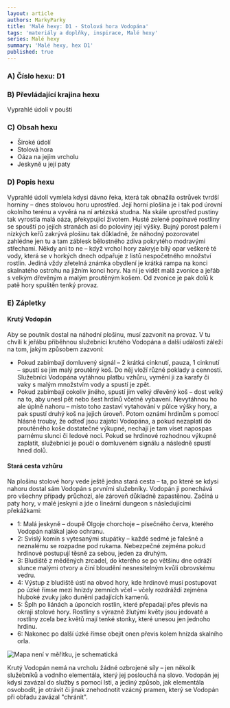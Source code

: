 ```yaml
---
layout: article
authors: MarkyParky
title: 'Malé hexy: D1 - Stolová hora Vodopána'
tags: 'materiály a doplňky, inspirace, Malé hexy'
series: Malé hexy
summary: 'Malé hexy, hex D1'
published: true
---
```


### A) Číslo hexu: D1
  
### B) Převládající krajina hexu

Vyprahlé údolí v poušti

### C) Obsah hexu

- Široké údolí  
- Stolová hora  
- Oáza na jejím vrcholu  
- Jeskyně u její paty

### D) Popis hexu

Vyprahlé údolí vymlela kdysi dávno řeka, která tak obnažila ostrůvek tvrdší horniny – dnes stolovou horu uprostřed. Její horní plošina je i tak pod úrovní okolního terénu a vyvěrá na ní artézská studna. Na skále uprostřed pustiny tak vyrostla malá oáza, překypující životem. Husté zelené popínavé rostliny se spouští po jejích stranách asi do poloviny její výšky. Bujný porost palem i nízkých keřů zakrývá plošinu tak důkladně, že náhodný pozorovatel zahlédne jen tu a tam záblesk bělostného zdiva pokrytého modravými střechami. Někdy ani to ne – když vrchol hory zakryje bílý opar veškeré té vody, která se v horkých dnech odpařuje z listů nespočetného množství rostlin. Jediná vždy zřetelná známka obydlení je krátká rampa na konci skalnatého ostrohu na jižním konci hory. Na ní je vidět malá zvonice a jeřáb s velkým dřevěným a malým proutěným košem. Od zvonice je pak dolů k patě hory spuštěn tenký provaz.
 
### E) Zápletky  

#### Krutý Vodopán
Aby se poutník dostal na náhodní plošinu, musí zazvonit na provaz. V tu chvíli k jeřábu přiběhnou služebníci krutého Vodopána a další události záleží na tom, jakým způsobem zazvoní:  
- Pokud zabimbají domluvený signál – 2 krátká cinknutí, pauza, 1 cinknutí – spustí se jim malý proutěný koš. Do něj vloží různé poklady a cennosti. Služebníci Vodopána vytáhnou platbu vzhůru, vymění ji za karafy či vaky s malým množstvím vody a spustí je zpět.  
- Pokud zabimbají cokoliv jiného, spustí jim velký dřevěný koš – dost velký na to, aby unesl pět nebo šest hrdinů včetně vybavení. Nevytáhnou ho ale úplně nahoru – místo toho zastaví vytahování v půlce výšky hory, a pak spustí druhý koš na jejich úroveň. Potom oznámí hrdinům s pomocí hlásné trouby, že odteď jsou zajatci Vodopána, a pokud nezaplatí do proutěného koše dostatečné výkupné, nechají je tam viset napospas parnému slunci či ledové noci. Pokud se hrdinové rozhodnou výkupné zaplatit, služebníci je poučí o domluveném signálu a následně spustí hned dolů.

#### Stará cesta vzhůru
Na plošinu stolové hory vede ještě jedna stará cesta – ta, po které se kdysi nahoru dostal sám Vodopán s prvními služebníky. Vodopán ji ponechává pro všechny případy průchozí, ale zároveň důkladně zapastěnou. Začíná u paty hory, v malé jeskyni a jde o lineární dungeon s následujícími překážkami:
- 1: Malá jeskyně – doupě Olgoje chorchoje – písečného červa, kterého Vodopán nalákal jako ochranu.  
- 2: Svislý komín s vytesanými stupátky – každé sedmé je falešné a neznalému se rozpadne pod rukama. Nebezpečné zejména pokud hrdinové postupují těsně za sebou, jeden za druhým.  
- 3: Bludiště z měděných zrcadel, do kterého se po většinu dne odráží slunce malými otvory a činí bloudění nesnesitelným kvůli obrovskému vedru.  
- 4: Výstup z bludiště ústí na obvod hory, kde hrdinové musí postupovat po úzké římse mezi hnízdy zemních včel – včely rozdráždí zejména hluboké zvuky jako dunění padajících kamenů.  
- 5: Šplh po liánách a úponcích rostlin, které přepadají přes převis na okraji stolové hory. Rostliny s výrazně žlutými květy jsou jedovaté a rostliny zcela bez květů mají tenké stonky, které unesou jen jednoho hrdinu.  
- 6: Nakonec po další úzké římse obejít onen převis kolem hnízda skalního orla.

![Mapa není v měřítku, je schematická]({{site.baseurl}}/82/Hex.png)


Krutý Vodopán nemá na vrcholu žádné ozbrojené síly – jen několik služebníků a vodního elementála, který jej poslouchá na slovo. Vodopán jej kdysi zavázal do služby s pomocí lsti, a jediný způsob, jak elementála osvobodit, je otrávit či jinak znehodnotit vzácný pramen, který se Vodopán při obřadu zavázal "chránit".
